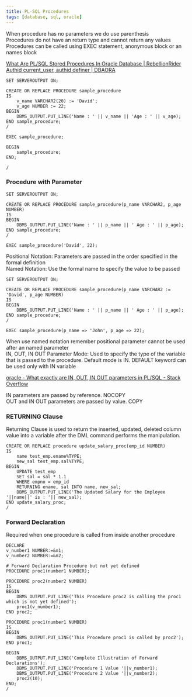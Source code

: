 ```yaml
---
title: PL-SQL Procedures
tags: [database, sql, oracle]
---
```


When procedure has no parameters we do use parenthesis  
Procedures do not have an return type and cannot return any values  
Procedures can be called using EXEC statement, anonymous block or an names block

[What Are PL/SQL Stored Procedures In Oracle Database | RebellionRider](http://www.rebellionrider.com/what-are-pl-sql-stored-procedures-in-oracle-database/#.V8QgV5h97IU)  
[Authid current_user, authid definer | DBAORA](https://dbaora.com/authid-current_user-authid-definer/)

````plsql
SET SERVEROUTPUT ON;

CREATE OR REPLACE PROCEDURE sample_procedure
IS
	v_name VARCHAR2(20) := 'David';
	v_age NUMBER := 22;
BEGIN
	DBMS_OUTPUT.PUT_LINE('Name : ' || v_name || 'Age : ' || v_age);
END sample_procedure;
/

EXEC sample_procedure;

BEGIN
	sample_procedure;
END;

/
````

### Procedure with Parameter

````plsql
SET SERVEROUTPUT ON;

CREATE OR REPLACE PROCEDURE sample_procedure(p_name VARCHAR2, p_age NUMBER)
IS
BEGIN
	DBMS_OUTPUT.PUT_LINE('Name : ' || p_name || ' Age : ' || p_age);
END sample_procedure;
/

EXEC sample_procedure('David', 22);
````

Positional Notation: Parameters are passed in the order specified in the formal definition  
Named Notation: Use the formal name to specify the value to be passed

````plsql
SET SERVEROUTPUT ON;

CREATE OR REPLACE PROCEDURE sample_procedure(p_name VARCHAR2 := 'David', p_age NUMBER)
IS
BEGIN
	DBMS_OUTPUT.PUT_LINE('Name : ' || p_name || ' Age : ' || p_age);
END sample_procedure;
/

EXEC sample_procedure(p_name => 'John', p_age => 22);
````

When use named notation remember positional parameter cannot be used after an named parameter  
IN, OUT, IN OUT Parameter Mode: Used to specify the type of the variable that is passed to the procedure. Default mode is IN. DEFAULT keyword can be used only with IN variable

[oracle - What exactly are IN, OUT, IN OUT parameters in PL/SQL - Stack Overflow](https://stackoverflow.com/questions/32634123/what-exactly-are-in-out-in-out-parameters-in-pl-sql)

IN parameters are passed by reference. NOCOPY  
OUT and IN OUT parameters are passed by value. COPY

### RETURNING Clause

Returning Clause is used to return the inserted, updated, deleted column value into a variable after the DML command performs the manipulation.

````plsql
CREATE OR REPLACE procedure update_salary_proc(emp_id NUMBER)
IS
	name test_emp.ename%TYPE;
	new_sal test_emp.sal%TYPE;
BEGIN
	UPDATE test_emp
	SET sal = sal * 1.1
	WHERE empno = emp_id
	RETURNING ename, sal INTO name, new_sal;
	DBMS_OUTPUT.PUT_LINE('The Updated Salary for the Employee '||name||' is : '|| new_sal);
END update_salary_proc;
/
````

### Forward Declaration

Required when one procedure is called from inside another procedure

````plsql
DECLARE
v_number1 NUMBER:=&n1;
v_number2 NUMBER:=&n2;

# Forward Declaration Procedure but not yet defined
PROCEDURE proc1(number1 NUMBER);

PROCEDURE proc2(number2 NUMBER)
IS
BEGIN
	DBMS_OUTPUT.PUT_LINE('This Procedure proc2 is calling the proc1 which is not yet defined');
	proc1(v_number1);
END proc2;

PROCEDURE proc1(number1 NUMBER)
IS
BEGIN
	DBMS_OUTPUT.PUT_LINE('This Procedure proc1 is called by proc2');
END proc1;

BEGIN
	DBMS_OUTPUT.PUT_LINE('Complete Illustration of Forward Declarations');
	DBMS_OUTPUT.PUT_LINE('Procedure 1 Value '||v_number1);
	DBMS_OUTPUT.PUT_LINE('Procedure 2 Value '||v_number2);
	proc2(10);
END;
/
````